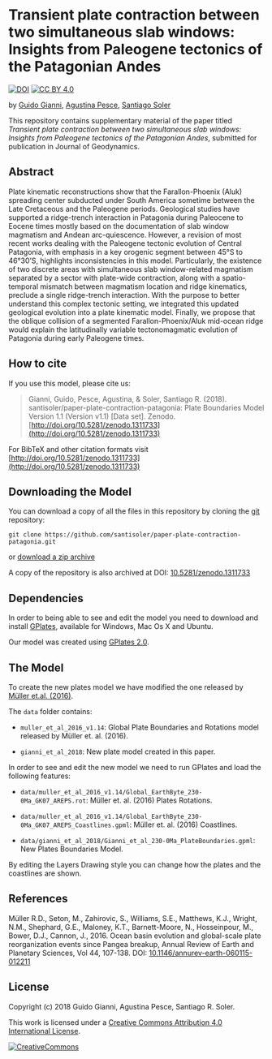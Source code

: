 # Transient plate contraction between two simultaneous slab windows: Insights from Paleogene tectonics of the Patagonian Andes

[![DOI](https://zenodo.org/badge/DOI/10.5281/zenodo.1311733.svg)](https://doi.org/10.5281/zenodo.1311134)
[![CC BY 4.0][cc-by-shield]][cc-by]

by
[Guido Gianni](https://www.researchgate.net/profile/Guido_Gianni),
[Agustina Pesce](https://www.researchgate.net/profile/Agustina_Pesce),
[Santiago Soler](https://www.github.com/santisoler)

This repository contains supplementary material of the paper titled
*Transient plate contraction between two simultaneous slab windows: Insights from Paleogene tectonics of the Patagonian Andes*,
submitted for publication in Journal of Geodynamics.

## Abstract

Plate kinematic reconstructions show that the Farallon-Phoenix (Aluk) 
spreading center subducted under South America sometime between the Late 
Cretaceous and the Paleogene periods.
Geological studies have supported a ridge-trench interaction in Patagonia 
during Paleocene to Eocene times mostly based on the documentation of slab 
window magmatism and Andean arc-quiescence.
However, a revision of most recent works dealing with the Paleogene tectonic 
evolution of Central Patagonia, with emphasis in a key orogenic segment 
between 45°S to 46°30’S, highlights inconsistencies in this model.
Particularly, the existence of two discrete areas with simultaneous slab 
window-related magmatism separated by a sector with plate-wide contraction, 
along with a spatio-temporal mismatch between magmatism location and ridge 
kinematics, preclude a single ridge-trench interaction.
With the purpose to better understand this complex tectonic setting, we 
integrated this updated geological evolution into a plate kinematic model.
Finally, we propose that the oblique collision of a segmented 
Farallon-Phoenix/Aluk mid-ocean ridge would explain the latitudinally variable 
tectonomagmatic evolution of Patagonia during early Paleogene times.

## How to cite

If you use this model, please cite us:

> Gianni, Guido, Pesce, Agustina, & Soler, Santiago R. (2018).
> santisoler/paper-plate-contraction-patagonia: Plate Boundaries Model Version 1.1 (Version v1.1)
> [Data set]. Zenodo. [http://doi.org/10.5281/zenodo.1311733](http://doi.org/10.5281/zenodo.1311733)

For BibTeX and other citation formats visit
[http://doi.org/10.5281/zenodo.1311733](http://doi.org/10.5281/zenodo.1311733)


## Downloading the Model

You can download a copy of all the files in this repository by cloning the 
[git](https://git-scm.com/) repository:

    git clone https://github.com/santisoler/paper-plate-contraction-patagonia.git

or [download a zip archive](https://github.com/santisoler/paper-plate-contraction-patagonia/archive/master.zip)

A copy of the repository is also archived at
DOI: [10.5281/zenodo.1311733](https://doi.org/10.5281/zenodo.1311733)


## Dependencies

In order to being able to see and edit the model you need to download 
and install [GPlates](http://www.gplates.org/), available for Windows, Mac Os 
X and Ubuntu.

Our model was created using
[GPlates 2.0](https://sourceforge.net/projects/gplates/files/gplates/2.0/).


## The Model

To create the new plates model we have modified the one released by
[Müller et.al. (2016)](https://www.earthbyte.org/ocean-basin-evolution-and-global-scale-plate-reorganization-events-since-pangea-breakup/).

The `data` folder contains:

* `muller_et_al_2016_v1.14`: Global Plate Boundaries and 
Rotations model released by Müller et. al. (2016).

* `gianni_et_al_2018`: New plate model created in this paper.

In order to see and edit the new model we need to run GPlates and load the 
following features:

* `data/muller_et_al_2016_v1.14/Global_EarthByte_230-0Ma_GK07_AREPS.rot`: 
Müller et. al. (2016) Plates Rotations.

* `data/muller_et_al_2016_v1.14/Global_EarthByte_230-0Ma_GK07_AREPS_Coastlines.gpml`:
Müller et. al. (2016) Coastlines.

* `data/gianni_et_al_2018/Gianni_et_al_230-0Ma_PlateBoundaries.gpml`:
New Plates Boundaries Model.

By editing the Layers Drawing style you can change how the plates and the 
coastlines are shown.


## References

Müller R.D., Seton, M., Zahirovic, S., Williams, S.E., Matthews, K.J.,
Wright, N.M., Shephard, G.E., Maloney, K.T., Barnett-Moore, N., Hosseinpour,
M., Bower, D.J., Cannon, J., 2016. Ocean basin evolution and global-scale
plate reorganization events since Pangea breakup, Annual Review of Earth and
Planetary Sciences, Vol 44, 107-138.
DOI: [10.1146/annurev-earth-060115-012211](https://www.annualreviews.org/doi/10.1146/annurev-earth-060115-012211)

## License

Copyright (c) 2018 Guido Gianni, Agustina Pesce, Santiago R. Soler.

This work is licensed under a [Creative Commons Attribution 4.0 International 
License][cc-by].

[![CreativeCommons][cc-by-image]][cc-by]


[cc-by]: http://creativecommons.org/licenses/by/4.0/
[cc-by-image]: https://i.creativecommons.org/l/by/4.0/88x31.png
[cc-by-shield]: https://img.shields.io/badge/License-CC%20BY%204.0-lightgrey.svg
